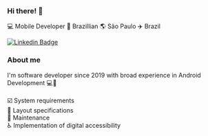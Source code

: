### Hi there! 👋

💻 Mobile Developer 🏡 Brazillian 🌎 São Paulo ✈️ Brazil

[![Linkedin Badge](https://img.shields.io/badge/-RaquelMariah-blue?style=flat-square&logo=Linkedin&logoColor=white&link=https://www.linkedin.com/in/maryrachel/)](https://www.linkedin.com/in/maryrachel/)

### About me 

I'm software developer since 2019 with broad experience in Android Development :computer::calling:
<br/>
<br/>:ballot_box_with_check: System requirements 
<br/>:art: Layout specifications 
<br/>:wrench: Maintenance 
<br/>:wheelchair: Implementation of digital accessibility 




</samp>
